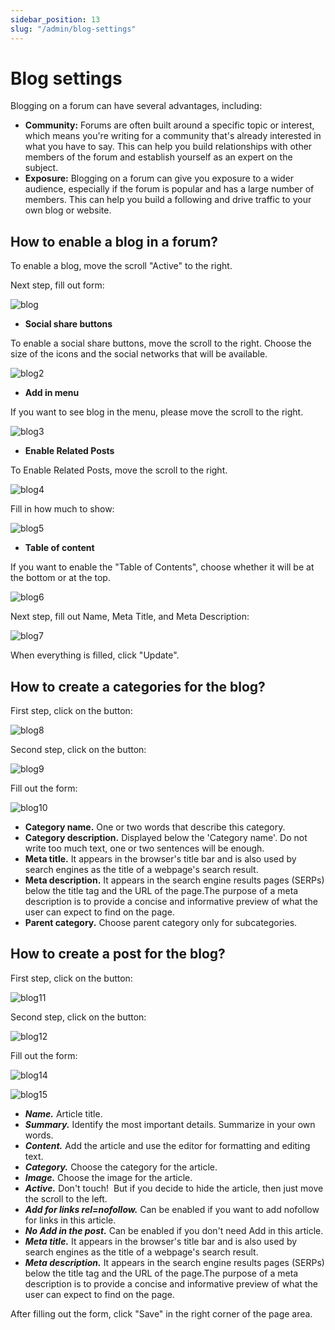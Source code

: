 ```yaml
---
sidebar_position: 13
slug: "/admin/blog-settings"
---
```


# Blog settings

Blogging on a forum can have several advantages, including:

- **Community:** Forums are often built around a specific topic or interest, which means you're writing for a community that's already interested in what you have to say. This can help you build relationships with other members of the forum and establish yourself as an expert on the subject.
- **Exposure:** Blogging on a forum can give you exposure to a wider audience, especially if the forum is popular and has a large number of members. This can help you build a following and drive traffic to your own blog or website.

## How to enable a blog in a forum?

To enable a blog, move the scroll "Active" to the right.

Next step, fill out form:

![blog](/img/blog.png)

- **Social share buttons**

To enable a social share buttons, move the scroll to the right. Choose the size of the icons and the social networks that will be available.

![blog2](/img/blog2.png)

- **Add in menu**

If you want to see blog in the menu, please move the scroll to the right.

![blog3](/img/blog3.png)

- **Enable Related Posts**

To Enable Related Posts, move the scroll to the right.

![blog4](/img/blog4.png)

Fill in how much to show:

![blog5](/img/blog5.png)

- **Table of content**

If you want to enable the "Table of Contents", choose whether it will be at the bottom or at the top.

![blog6](/img/blog6.png)

Next step, fill out Name, Meta Title, and Meta Description:

![blog7](/img/blog7.png)

When everything is filled, click "Update".

## How to create a categories for the blog?

First step, click on the button:

![blog8](/img/blog8.png)

Second step, click on the button:

![blog9](/img/blog9.png)

Fill out the form:

![blog10](/img/blog10.png)

- **Category name.** One or two words that describe this сategory.
- **Category description.** Displayed below the 'Category name'. Do not write too much text, one or two sentences will be enough.
- **Meta title.** It appears in the browser's title bar and is also used by search engines as the title of a webpage's search result.
- **Meta description.** It appears in the search engine results pages (SERPs) below the title tag and the URL of the page.The purpose of a meta description is to provide a concise and informative preview of what the user can expect to find on the page.
- **Parent category.** Choose parent category only for subcategories.

## How to create a post for the blog?

First step, click on the button:

![blog11](/img/blog11.png)

Second step, click on the button:

![blog12](/img/blog12.png)

Fill out the form:

![blog14](/img/blog14.png)

![blog15](/img/blog15.png)

- **_Name._** Article title.
- **_Summary._** Identify the most important details. Summarize in your own words.
- **_Content._** Add the article and use the editor for formatting and editing text.
- **_Category._** Choose the category for the article.
- **_Image._** Choose the image for the article.
- **_Active._** Don't touch!  But if you decide to hide the article, then just move the scroll to the left.
- **_Add for links rel=nofollow._** Can be enabled if you want to add nofollow for links in this article.
- **_No Add in the post._** Can be enabled if you don't need Add in this article.
- **_Meta title._** It appears in the browser's title bar and is also used by search engines as the title of a webpage's search result.
- **_Meta description._** It appears in the search engine results pages (SERPs) below the title tag and the URL of the page.The purpose of a meta description is to provide a concise and informative preview of what the user can expect to find on the page.

After filling out the form, click "Save" in the right corner of the page area.
